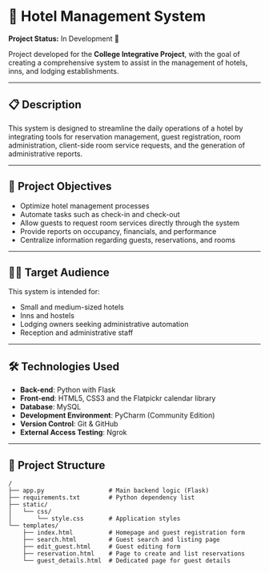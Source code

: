 # 🏨 Hotel Management System

**Project Status:** In Development 🚧

Project developed for the **College Integrative Project**, with the goal of creating a comprehensive system to assist in the management of hotels, inns, and lodging establishments.

---

## 📋 Description

This system is designed to streamline the daily operations of a hotel by integrating tools for reservation management, guest registration, room administration, client-side room service requests, and the generation of administrative reports.

---

## 🎯 Project Objectives

- Optimize hotel management processes  
- Automate tasks such as check-in and check-out  
- Allow guests to request room services directly through the system  
- Provide reports on occupancy, financials, and performance  
- Centralize information regarding guests, reservations, and rooms

---

## 🧑‍💼 Target Audience

This system is intended for:
- Small and medium-sized hotels  
- Inns and hostels  
- Lodging owners seeking administrative automation  
- Reception and administrative staff

---

## 🛠️ Technologies Used

- **Back-end**: Python with Flask  
- **Front-end**: HTML5, CSS3 and the Flatpickr calendar library
- **Database**: MySQL  
- **Development Environment**: PyCharm (Community Edition)
- **Version Control**: Git & GitHub
- **External Access Testing**: Ngrok

---

## 📂 Project Structure

```
/
├── app.py                  # Main backend logic (Flask)
├── requirements.txt        # Python dependency list
├── static/
│   └── css/
│       └── style.css       # Application styles
└── templates/
    ├── index.html          # Homepage and guest registration form
    ├── search.html         # Guest search and listing page
    ├── edit_guest.html     # Guest editing form
    ├── reservation.html    # Page to create and list reservations
    └── guest_details.html  # Dedicated page for guest details
```
